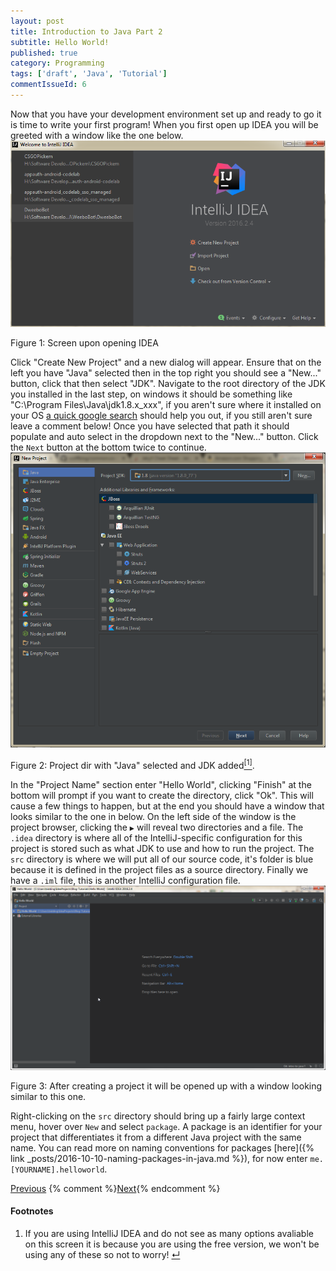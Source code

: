 ```yaml
---
layout: post
title: Introduction to Java Part 2
subtitle: Hello World!
published: true
category: Programming
tags: ['draft', 'Java', 'Tutorial']
commentIssueId: 6
---
```

Now that you have your development environment set up and ready to go it is time to write your first program! When you first open up IDEA you will be greeted with a window like the one below.
<a href="/media/posts/5/01.jpg"><img class="content-image" src="/media/posts/5/01.jpg" alt="Screen upon opening IDEA" /></a>
<p class="content-image-description">Figure 1: Screen upon opening IDEA</p>

Click "Create New Project" and a new dialog will appear. Ensure that on the left you have "Java" selected then in the top right you should see a "New..." button, click that then select "JDK". Navigate to the root directory of the JDK you installed in the last step, on windows it should be something like "C:\Program Files\Java\jdk1.8.x_xxx", if you aren't sure where it installed on your OS [a quick google search](https://www.google.com/search?q=where+did+the+JDK+install) should help you out, if you still aren't sure leave a comment below! Once you have selected that path it should populate and auto select in the dropdown next to the "New..." button. Click the `Next` button at the bottom twice to continue.
<a href="/media/posts/5/02.jpg"><img class="content-image" src="/media/posts/5/02.jpg" alt="Screen upon opening IDEA" /></a>
<p class="content-image-description">Figure 2: Project dir with "Java" selected and JDK added<a class="anchor" name="cont-1" href="#fn-1"><sup>[1]</sup></a>.</p>

In the "Project Name" section enter "Hello World", clicking "Finish" at the bottom will prompt if you want to create the directory, click "Ok". This will cause a few things to happen, but at the end you should have a window that looks similar to the one in below. On the left side of the window is the project browser, clicking the `▶` will reveal two directories and a file. The `.idea` directory is where all of the IntelliJ-specific configuration for this project is stored such as what JDK to use and how to run the project. The `src` directory is where we will put all of our source code, it's folder is blue because it is defined in the project files as a source directory. Finally we have a `.iml` file, this is another IntelliJ configuration file.
<a href="/media/posts/5/03.png"><img class="content-image" src="/media/posts/5/03.png" alt="Window after creating a project" /></a>
<p class="content-image-description">Figure 3: After creating a project it will be opened up with a window looking similar to this one.</p>

Right-clicking on the `src` directory should bring up a fairly large context menu, hover over `New` and select `package`. A package is an identifier for your project that differentiates it from a different Java project with the same name. You can read more on naming conventions for packages [here]({% link _posts/2016-10-10-naming-packages-in-java.md %}), for now enter `me.[YOURNAME].helloworld`.

<div class="series-nav clearfix">
  <a class="prev-post btn btn-default" href="{% link _posts/2016-10-04-intro-to-java-1.md %}">Previous</a>
  {% comment %}<a class="next-post btn btn-default" href="{% link _posts/2016-10-12-intro-to-java-3.md %}">Next</a>{% endcomment %}
</div>

<h4>Footnotes</h4>
<ol class="footnotes">
  <li>If you are using IntelliJ IDEA and do not see as many options avaliable on this screen it is because you are using the free version, we won't be using any of these so not to worry! <a class="anchor" name="fn-1" href="#cont-1">↵</a></li>
</ol>
